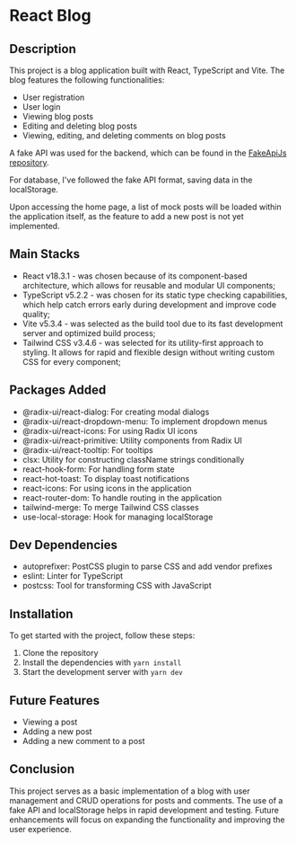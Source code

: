 # React Blog

## Description

This project is a blog application built with React, TypeScript and Vite. The blog features the following functionalities:

- User registration
- User login
- Viewing blog posts
- Editing and deleting blog posts
- Viewing, editing, and deleting comments on blog posts

A fake API was used for the backend, which can be found in the [FakeApiJs repository](https://github.com/DiegoSilva94/FakeApiJs).

For database, I've followed the fake API format, saving data in the localStorage.

Upon accessing the home page, a list of mock posts will be loaded within the application itself, as the feature to add a new post is not yet implemented.

## Main Stacks

- React v18.3.1 - was chosen because of its component-based architecture, which allows for reusable and modular UI components;
- TypeScript v5.2.2 - was chosen for its static type checking capabilities, which help catch errors early during development and improve code quality;
- Vite v5.3.4 - was selected as the build tool due to its fast development server and optimized build process;
- Tailwind CSS v3.4.6 - was selected for its utility-first approach to styling. It allows for rapid and flexible design without writing custom CSS for every component;

## Packages Added

- @radix-ui/react-dialog: For creating modal dialogs
- @radix-ui/react-dropdown-menu: To implement dropdown menus
- @radix-ui/react-icons: For using Radix UI icons
- @radix-ui/react-primitive: Utility components from Radix UI
- @radix-ui/react-tooltip: For tooltips
- clsx: Utility for constructing className strings conditionally
- react-hook-form: For handling form state
- react-hot-toast: To display toast notifications
- react-icons: For using icons in the application
- react-router-dom: To handle routing in the application
- tailwind-merge: To merge Tailwind CSS classes
- use-local-storage: Hook for managing localStorage

## Dev Dependencies

- autoprefixer: PostCSS plugin to parse CSS and add vendor prefixes
- eslint: Linter for TypeScript
- postcss: Tool for transforming CSS with JavaScript

## Installation

To get started with the project, follow these steps:

1. Clone the repository
2. Install the dependencies with `yarn install`
3. Start the development server with `yarn dev`

## Future Features

- Viewing a post
- Adding a new post
- Adding a new comment to a post

## Conclusion

This project serves as a basic implementation of a blog with user management and CRUD operations for posts and comments. The use of a fake API and localStorage helps in rapid development and testing. Future enhancements will focus on expanding the functionality and improving the user experience.
